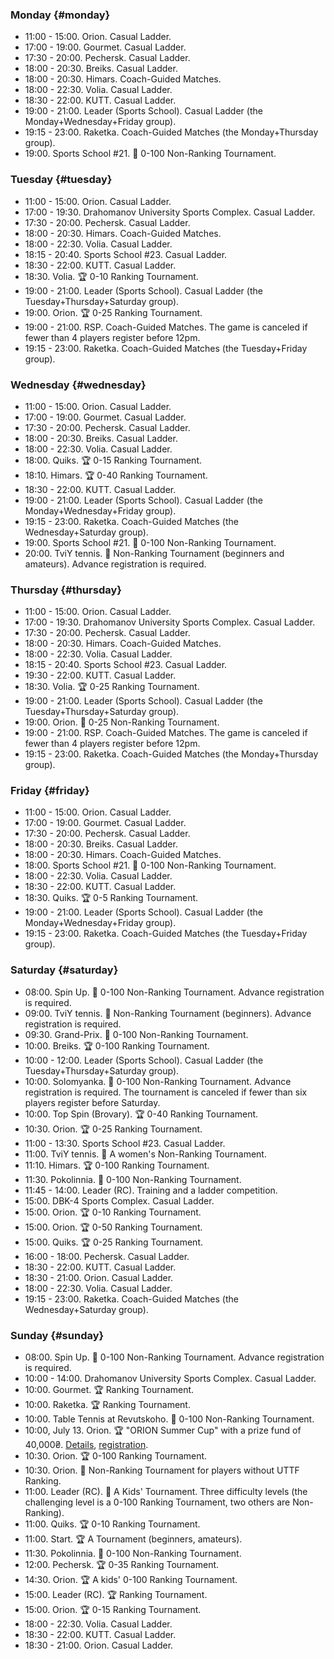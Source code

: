 ﻿
### Monday {#monday}

* 11:00 - 15:00. Orion. Casual Ladder.
* 17:00 - 19:00. Gourmet. Casual Ladder.
* 17:30 - 20:00. Pechersk. Casual Ladder.
* 18:00 - 20:30. Breiks. Casual Ladder.
* 18:00 - 20:30. Himars. Coach-Guided Matches.
* 18:00 - 22:30. Volia. Casual Ladder.
* 18:30 - 22:00. KUTT. Casual Ladder.
* 19:00 - 21:00. Leader (Sports School). Casual Ladder (the Monday+Wednesday+Friday group).
* 19:15 - 23:00. Raketka. Coach-Guided Matches (the Monday+Thursday group).
* 19:00. Sports School #21. 🏅 0-100 Non-Ranking Tournament.

### Tuesday {#tuesday}

* 11:00 - 15:00. Orion. Casual Ladder.
* 17:00 - 19:30. Drahomanov University Sports Complex. Casual Ladder.
* 17:30 - 20:00. Pechersk. Casual Ladder.
* 18:00 - 20:30. Himars. Coach-Guided Matches.
* 18:00 - 22:30. Volia. Casual Ladder.
* 18:15 - 20:40. Sports School #23. Casual Ladder.
* 18:30 - 22:00. KUTT. Casual Ladder.
* 18:30. Volia. 🏆 0-10 Ranking Tournament.
* 19:00 - 21:00. Leader (Sports School). Casual Ladder (the Tuesday+Thursday+Saturday group).
* 19:00. Orion. 🏆 0-25 Ranking Tournament.
* 19:00 - 21:00. RSP. Coach-Guided Matches. The game is canceled if fewer than 4 players register before 12pm.
* 19:15 - 23:00. Raketka. Coach-Guided Matches (the Tuesday+Friday group).

### Wednesday {#wednesday}

* 11:00 - 15:00. Orion. Casual Ladder.
* 17:00 - 19:00. Gourmet. Casual Ladder.
* 17:30 - 20:00. Pechersk. Casual Ladder.
* 18:00 - 20:30. Breiks. Casual Ladder.
* 18:00 - 22:30. Volia. Casual Ladder.
* 18:00. Quiks. 🏆 0-15 Ranking Tournament.
* 18:10. Himars. 🏆 0-40 Ranking Tournament.
* 18:30 - 22:00. KUTT. Casual Ladder.
* 19:00 - 21:00. Leader (Sports School). Casual Ladder (the Monday+Wednesday+Friday group).
* 19:15 - 23:00. Raketka. Coach-Guided Matches (the Wednesday+Saturday group).
* 19:00. Sports School #21. 🏅 0-100 Non-Ranking Tournament.
* 20:00. TviY tennis. 🏅 Non-Ranking Tournament (beginners and amateurs). Advance registration is required.

### Thursday {#thursday}

* 11:00 - 15:00. Orion. Casual Ladder.
* 17:00 - 19:30. Drahomanov University Sports Complex. Casual Ladder.
* 17:30 - 20:00. Pechersk. Casual Ladder.
* 18:00 - 20:30. Himars. Coach-Guided Matches.
* 18:00 - 22:30. Volia. Casual Ladder.
* 18:15 - 20:40. Sports School #23. Casual Ladder.
* 19:30 - 22:00. KUTT. Casual Ladder.
* 18:30. Volia. 🏆 0-25 Ranking Tournament.
* 19:00 - 21:00. Leader (Sports School). Casual Ladder (the Tuesday+Thursday+Saturday group).
* 19:00. Orion. 🏅 0-25 Non-Ranking Tournament.
* 19:00 - 21:00. RSP. Coach-Guided Matches. The game is canceled if fewer than 4 players register before 12pm.
* 19:15 - 23:00. Raketka. Coach-Guided Matches (the Monday+Thursday group).

### Friday {#friday}

* 11:00 - 15:00. Orion. Casual Ladder.
* 17:00 - 19:00. Gourmet. Casual Ladder.
* 17:30 - 20:00. Pechersk. Casual Ladder.
* 18:00 - 20:30. Breiks. Casual Ladder.
* 18:00 - 20:30. Himars. Coach-Guided Matches.
* 18:00. Sports School #21. 🏅 0-100 Non-Ranking Tournament.
* 18:00 - 22:30. Volia. Casual Ladder.
* 18:30 - 22:00. KUTT. Casual Ladder.
* 18:30. Quiks. 🏆 0-5 Ranking Tournament.
* 19:00 - 21:00. Leader (Sports School). Casual Ladder (the Monday+Wednesday+Friday group).
* 19:15 - 23:00. Raketka. Coach-Guided Matches (the Tuesday+Friday group).

### Saturday {#saturday}

* 08:00. Spin Up. 🏅 0-100 Non-Ranking Tournament. Advance registration is required.
* 09:00. TviY tennis. 🏅 Non-Ranking Tournament (beginners). Advance registration is required.
* 09:30. Grand-Prix. 🏅 0-100 Non-Ranking Tournament.
* 10:00. Breiks. 🏆 0-100 Ranking Tournament.
* 10:00 - 12:00. Leader (Sports School). Casual Ladder (the Tuesday+Thursday+Saturday group).
* 10:00. Solomyanka. 🏅 0-100 Non-Ranking Tournament. Advance registration is required. The tournament is canceled if fewer than six players register before Saturday.
* 10:00. Top Spin (Brovary). 🏆 0-40 Ranking Tournament.
* 10:30. Orion. 🏆 0-25 Ranking Tournament.
* 11:00 - 13:30. Sports School #23. Casual Ladder.
* 11:00. TviY tennis. 🏅 A women's Non-Ranking Tournament.
* 11:10. Himars. 🏆 0-100 Ranking Tournament.
* 11:30. Pokolinnia. 🏅 0-100 Non-Ranking Tournament.
* 11:45 - 14:00. Leader (RC). Training and a ladder competition.
* 15:00. DBK-4 Sports Complex. Casual Ladder.
* 15:00. Orion. 🏆 0-10 Ranking Tournament.
* 15:00. Orion. 🏆 0-50 Ranking Tournament.
* 15:00. Quiks. 🏆 0-25 Ranking Tournament.
* 16:00 - 18:00. Pechersk. Casual Ladder.
* 18:30 - 22:00. KUTT. Casual Ladder.
* 18:30 - 21:00. Orion. Casual Ladder.
* 18:00 - 22:30. Volia. Casual Ladder.
* 19:15 - 23:00. Raketka. Coach-Guided Matches (the Wednesday+Saturday group).

### Sunday {#sunday}

* 08:00. Spin Up. 🏅 0-100 Non-Ranking Tournament. Advance registration is required.
* 10:00 - 14:00. Drahomanov University Sports Complex. Casual Ladder.
* 10:00. Gourmet. 🏆 Ranking Tournament.
* 10:00. Raketka. 🏆 Ranking Tournament.
* 10:00. Table Tennis at Revutskoho. 🏅 0-100 Non-Ranking Tournament.
* 10:00, July 13. Orion. 🏆 "ORION Summer Cup" with a prize fund of 40,000₴. [Details](https://t.me/chatorion/21155), [registration](https://forms.gle/myxj1Jx9yEUYTnQ76).
* 10:30. Orion. 🏆 0-100 Ranking Tournament.
* 10:30. Orion. 🏅 Non-Ranking Tournament for players without UTTF Ranking.
* 11:00. Leader (RC). 🏅 A Kids' Tournament. Three difficulty levels (the challenging level is a 0-100 Ranking Tournament, two others are Non-Ranking).
* 11:00. Quiks. 🏆 0-10 Ranking Tournament.
* 11:00. Start. 🏆 A Tournament (beginners, amateurs).
* 11:30. Pokolinnia. 🏅 0-100 Non-Ranking Tournament.
* 12:00. Pechersk. 🏆 0-35 Ranking Tournament.
* 14:30. Orion. 🏆 A kids' 0-100 Ranking Tournament.
* 15:00. Leader (RC). 🏆 Ranking Tournament.
* 15:00. Orion. 🏆 0-15 Ranking Tournament.
* 18:00 - 22:30. Volia. Casual Ladder.
* 18:30 - 22:00. KUTT. Casual Ladder.
* 18:30 - 21:00. Orion. Casual Ladder.
